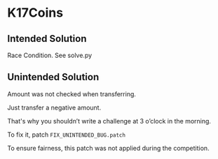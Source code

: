 # K17Coins

## Intended Solution

Race Condition. See solve.py

## Unintended Solution

Amount was not checked when transferring.

Just transfer a negative amount.

That's why you shouldn’t write a challenge at 3 o’clock in the morning.

To fix it, patch `FIX_UNINTENDED_BUG.patch`

To ensure fairness, this patch was not applied during the competition.
